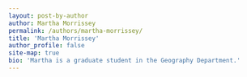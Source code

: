 ```yaml
---
layout: post-by-author
author: Martha Morrissey
permalink: /authors/martha-morrissey/
title: 'Martha Morrissey'
author_profile: false
site-map: true
bio: 'Martha is a graduate student in the Geography Department.'
---
```

